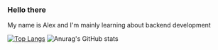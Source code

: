 ### Hello there
My name is Alex and I'm mainly learning about backend development 
<br/>

[![Top Langs](https://github-readme-stats.vercel.app/api/top-langs/?username=Prothyte&layout=compact&count_private=true&theme=tokyonight)](https://github.com/anuraghazra/github-readme-stats)
![Anurag's GitHub stats](https://github-readme-stats.vercel.app/api?username=Prothyte&count_private=true&theme=tokyonight)




